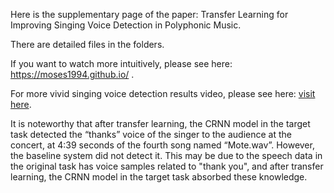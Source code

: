 Here is the supplementary page of the paper: Transfer Learning for Improving Singing Voice Detection in Polyphonic Music.


There are detailed files in the folders.


If you want to watch more intuitively, please see here: https://moses1994.github.io/ .


For more vivid singing voice detection results video, please see here: <a href="https://moses1994.github.io/#part4" target="https://moses1994.github.io/#part4">visit here</a>.


It is noteworthy that after transfer learning, the CRNN model in the target task detected the “thanks” voice of the singer to the audience at the concert, at 4:39 seconds of the fourth song named “Mote.wav”. However, the baseline system did not detect it. This may be due to the speech data in the original task has voice samples related to "thank you", and after transfer learning, the CRNN model in the target task absorbed these knowledge.
